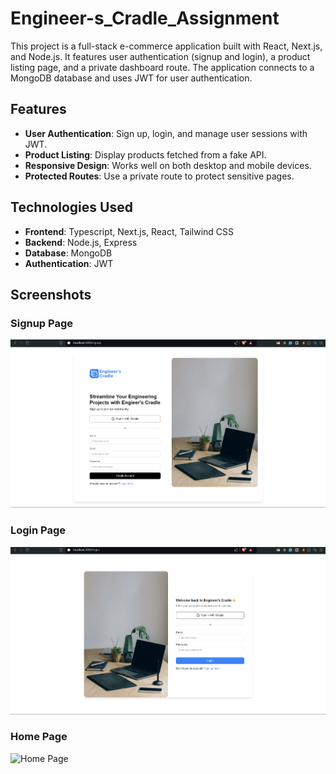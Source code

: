 ﻿# Engineer-s_Cradle_Assignment

This project is a full-stack e-commerce application built with React, Next.js, and Node.js. It features user authentication (signup and login), a product listing page, and a private dashboard route. The application connects to a MongoDB database and uses JWT for user authentication.

## Features

- **User Authentication**: Sign up, login, and manage user sessions with JWT.
- **Product Listing**: Display products fetched from a fake API.
- **Responsive Design**: Works well on both desktop and mobile devices.
- **Protected Routes**: Use a private route to protect sensitive pages.

## Technologies Used

- **Frontend**: Typescript, Next.js, React, Tailwind CSS
- **Backend**: Node.js, Express
- **Database**: MongoDB
- **Authentication**: JWT

## Screenshots

### Signup Page
![Signup Page](signup-page.png)

### Login Page
![Login Page](login-page.png)

### Home Page
![Home Page](git_.gif)
